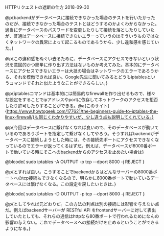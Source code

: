 HTTPリクエストの遮断の仕方
2018-09-30

@p{backendがデータベースに接続できなかった場合のテストを行いたかったのだが、接続できなかった場合のテストとはどうするのかよくわからなかった。適当にデータベースのパスワードを変更したりして接続を落としたりしていたが、普通はデータベースに接続できないエラーっていうのはそういうものではなくネットワークの異常によって起こるものであろうから、少し違和感を感じていた。}

@p{この違和感をぬぐい去るために、データベースにアクセスできないという状況を意図的かつ簡単に作り出す方法はないものか考えてみた。基本的にデータベースにアクセスできないエラーは大抵の場合はネットワークのエラーであろうから、それを模倣できれば良い。Google先生に聞いてみるとどうもiptablesというコマンドでそれと似たようなことができるらしい。}

@p{iptablesコマンドは基本的には簡易的なfirewallを作り出せるもので、様々な設定をすることでipアドレスやportに依存してネットワークのアクセスを拒否したり許可したりすることができる。@a{このサイト}{https://www.howtogeek.com/177621/the-beginners-guide-to-iptables-the-linux-firewall/}も同じくわかりやすいが、少し違う点も説明してくれている。}

@p{今回はデータベースに繋げなくなれば良いので、そのデータベースが動いているのであろうポートを指定して繋げなくしてやろう。そうすればbackendがデータベースに接続しようとした時には、その接続先ポートにアクセスできなくなっているのでエラーが返ってくるはずだ。例えば、データベースが8000番ポートで動いている時にそこへのbackendからのアクセスを止めたい場合は}

@blcode{
sudo iptables -A OUTPUT -p tcp --dport 8000 -j REJECT
}

@p{とすれば良い。こうすることでbackendからはどんなサーバーの8000番ポートへのtcp接続もできなくなるので、明らかに8000番ポートで動いているデータベースには繋げなくなる。この設定を戻したいときは、}

@blcode{
sudo iptables -D OUTPUT -p tcp --dport 8000 -j REJECT
}

@p{としてやれば元どおりだ。この方法の利点は別の接続には影響を与えない点だ。例えばbackendサーバーが RESTful API をfrontendサーバーに対して表出していたとしても、それらの通信はhttpなら80番ポートで行われるためになんの影響の与えない。これでデータベースへの接続だけを止めるということができるようになる。}